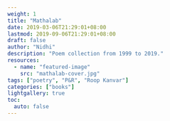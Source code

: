 ```yaml
---
weight: 1
title: "Mathalab"
date: 2019-03-06T21:29:01+08:00
lastmod: 2019-09-06T21:29:01+08:00
draft: false
author: "Nidhi"
description: "Poem collection from 1999 to 2019."
resources:
  - name: "featured-image"
    src: "mathalab-cover.jpg"
tags: ["poetry", "P&R", "Roop Kanvar"]
categories: ["books"]
lightgallery: true
toc:
  auto: false
---
```

